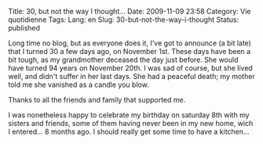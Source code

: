 Title: 30, but not the way I thought...
Date: 2009-11-09 23:58
Category: Vie quotidienne
Tags:
Lang: en
Slug: 30-but-not-the-way-i-thought
Status: published

Long time no blog, but as everyone does it, I've got to announce (a bit late)
that I turned 30 a few days ago, on November 1st. These days have been a bit
tough, as my grandmother deceased the day just before. She would have turned 94
years on November 20th. I was sad of course, but she lived well, and didn't
suffer in her last days. She had a peaceful death; my mother told me she
vanished as a candle you blow.

Thanks to all the friends and family that supported me.

I was nonetheless happy to celebrate my birthday on saturday 8th with my
sisters and friends, some of them having never been in my new home, wich I
entered... 8 months ago. I should really get some time to have a kitchen...
